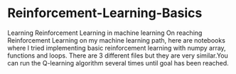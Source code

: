 # Reinforcement-Learning-Basics
Learning Reinforcement Learning in machine learning 
On reaching Reinforcement Learning on my machine learning path, here are notebooks where I tried implementing basic reinforcement learning with numpy array, functions and loops. There are 3 different files but they are very similar.You can run the Q-learning algorithm several times until goal has been reached.

